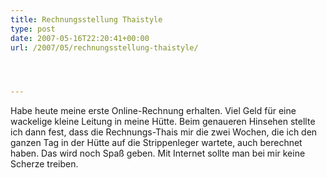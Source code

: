 ```yaml
---
title: Rechnungsstellung Thaistyle
type: post
date: 2007-05-16T22:20:41+00:00
url: /2007/05/rechnungsstellung-thaistyle/




---
```

Habe heute meine erste Online-Rechnung erhalten. Viel Geld für eine wackelige kleine Leitung in meine Hütte. Beim genaueren Hinsehen stellte ich dann fest, dass die Rechnungs-Thais mir die zwei Wochen, die ich den ganzen Tag in der Hütte auf die Strippenleger wartete, auch berechnet haben. Das wird noch Spaß geben. Mit Internet sollte man bei mir keine Scherze treiben.
